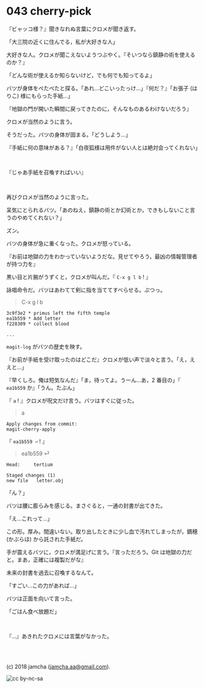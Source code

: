 

# 043 cherry-pick

『ビャッコ様？』聞きなれぬ言葉にクロメが聞き返す。  

「大三院の近くに住んでる，私が大好きな人」  

大好きな人。クロメが聞こえないようつぶやく。『そいつなら鎮静の術を使えるのか？』  

「どんな術が使えるか知らないけど，でも何でも知ってるよ」  

バツが身体をぺたぺたと探る。「あれ…どこいったっけ…」『何だ？』「お張子 (はりこ) 様にもらった手紙…」  

『地獄の門が開いた瞬間に戻ってきたのに，そんなものあるわけないだろう』  

クロメが当然のように言う。  

そうだった。バツの身体が固まる。「どうしよう…」  

『手紙に何の意味がある？』「白夜狐様は用件がない人とは絶対会ってくれない」  

<br>  

『じゃあ手紙を召喚すればいい』  

<br>  

再びクロメが当然のように言った。  

呆気にとられるバツ。「あのねえ，鎮静の術とか幻術とか，できもしないこと言うのやめてくれない？」  

ズン。  

バツの身体が急に重くなった。クロメが怒っている。  

『お前は地獄の力をわかっていないようだな。見せてやろう，最凶の情報管理者が持つ力を』  

黒い目と片腕がうずくと，クロメが叫んだ。『 `C-x g l b` ! 』  

詠唱命令だ。バツはあわてて剣に指を当ててすべらせる。ぷつっ。  

> C-x g l b  

    3c9f3e2 * primus left the fifth temple
    ea1b559 * Add letter
    f228309 * collect blood
    
    ... 

`magit-log` がバツの歴史を映す。  

『お前が手紙を受け取ったのはどこだ』クロメが低い声で淡々と言う。「え，ええと…」  

『早くしろ。俺は短気なんだ』「ま，待ってよ。うーん…あ，2 番目の」『 `ea1b559` か』「うん。たぶん」  

『 `a` ! 』クロメが呪文だけ言う。バツはすぐに従った。  

> a  

    Apply changes from commit: 
    magit-cherry-apply

『 `ea1b559 ⏎` ! 』  

> ea1b559 ⏎  

    Head:     tertium
    
    Staged changes (1)
    new file   letter.obj

「ん？」  

バツは腰に膨らみを感じる。まさぐると，一通の封書が出てきた。  

「え…これって…」  

この形。厚み。間違いない。取り出したときに少し血で汚れてしまったが，鏑穂 (かぶらほ) から託された手紙だ。  

手が震えるバツに，クロメが満足げに言う。『言っただろう。Git は地獄の力だと。まあ，正確には複製だがな』  

未来の封書を過去に召喚するなんて。  

「すごい…この力があれば…」  

バツは正面を向いて言った。  

「ごはん食べ放題だ」  

<br>  

『…』あきれたクロメには言葉がなかった。  

<br>  
<br>  

(c) 2018 jamcha (jamcha.aa@gmail.com).  

![cc by-nc-sa](https://i.creativecommons.org/l/by-nc-sa/4.0/88x31.png)  

